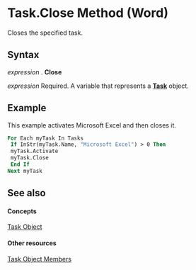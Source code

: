 
# Task.Close Method (Word)

Closes the specified task.


## Syntax

 _expression_ . **Close**

 _expression_ Required. A variable that represents a **[Task](8802fcd5-0947-2ea0-308a-376077633e34.md)** object.


## Example

This example activates Microsoft Excel and then closes it.


```vb
For Each myTask In Tasks 
 If InStr(myTask.Name, "Microsoft Excel") > 0 Then 
 myTask.Activate 
 myTask.Close 
 End If 
Next myTask
```


## See also


#### Concepts


[Task Object](8802fcd5-0947-2ea0-308a-376077633e34.md)
#### Other resources


[Task Object Members](0697f813-7087-e031-9ad0-a11a0969c201.md)
